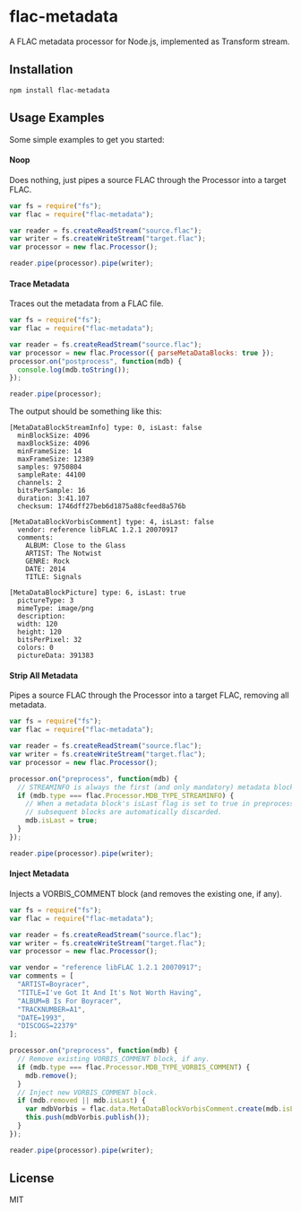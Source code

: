 # flac-metadata

A FLAC metadata processor for Node.js, implemented as Transform stream.

## Installation

```npm install flac-metadata```

## Usage Examples

Some simple examples to get you started:

#### Noop

Does nothing, just pipes a source FLAC through the Processor into a target FLAC.

```js
var fs = require("fs");
var flac = require("flac-metadata");

var reader = fs.createReadStream("source.flac");
var writer = fs.createWriteStream("target.flac");
var processor = new flac.Processor();

reader.pipe(processor).pipe(writer);
```

#### Trace Metadata

Traces out the metadata from a FLAC file.

```js
var fs = require("fs");
var flac = require("flac-metadata");

var reader = fs.createReadStream("source.flac");
var processor = new flac.Processor({ parseMetaDataBlocks: true });
processor.on("postprocess", function(mdb) {
  console.log(mdb.toString());
});

reader.pipe(processor);
```

The output should be something like this:

```
[MetaDataBlockStreamInfo] type: 0, isLast: false
  minBlockSize: 4096
  maxBlockSize: 4096
  minFrameSize: 14
  maxFrameSize: 12389
  samples: 9750804
  sampleRate: 44100
  channels: 2
  bitsPerSample: 16
  duration: 3:41.107
  checksum: 1746dff27beb6d1875a88cfeed8a576b

[MetaDataBlockVorbisComment] type: 4, isLast: false
  vendor: reference libFLAC 1.2.1 20070917
  comments:
    ALBUM: Close to the Glass
    ARTIST: The Notwist
    GENRE: Rock
    DATE: 2014
    TITLE: Signals

[MetaDataBlockPicture] type: 6, isLast: true
  pictureType: 3
  mimeType: image/png
  description:
  width: 120
  height: 120
  bitsPerPixel: 32
  colors: 0
  pictureData: 391383
```

#### Strip All Metadata

Pipes a source FLAC through the Processor into a target FLAC, removing all metadata.

```js
var fs = require("fs");
var flac = require("flac-metadata");

var reader = fs.createReadStream("source.flac");
var writer = fs.createWriteStream("target.flac");
var processor = new flac.Processor();

processor.on("preprocess", function(mdb) {
  // STREAMINFO is always the first (and only mandatory) metadata block.
  if (mdb.type === flac.Processor.MDB_TYPE_STREAMINFO) {
    // When a metadata block's isLast flag is set to true in preprocess,
    // subsequent blocks are automatically discarded.
    mdb.isLast = true;
  }
});

reader.pipe(processor).pipe(writer);
```

#### Inject Metadata

Injects a VORBIS_COMMENT block (and removes the existing one, if any).

```js
var fs = require("fs");
var flac = require("flac-metadata");

var reader = fs.createReadStream("source.flac");
var writer = fs.createWriteStream("target.flac");
var processor = new flac.Processor();

var vendor = "reference libFLAC 1.2.1 20070917";
var comments = [
  "ARTIST=Boyracer",
  "TITLE=I've Got It And It's Not Worth Having",
  "ALBUM=B Is For Boyracer",
  "TRACKNUMBER=A1",
  "DATE=1993",
  "DISCOGS=22379"
];

processor.on("preprocess", function(mdb) {
  // Remove existing VORBIS_COMMENT block, if any.
  if (mdb.type === flac.Processor.MDB_TYPE_VORBIS_COMMENT) {
    mdb.remove();
  }
  // Inject new VORBIS_COMMENT block.
  if (mdb.removed || mdb.isLast) {
    var mdbVorbis = flac.data.MetaDataBlockVorbisComment.create(mdb.isLast, vendor, comments);
    this.push(mdbVorbis.publish());
  }
});

reader.pipe(processor).pipe(writer);
```

## License

MIT
